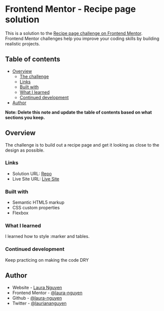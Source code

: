# Frontend Mentor - Recipe page solution

This is a solution to the [Recipe page challenge on Frontend Mentor](https://www.frontendmentor.io/challenges/recipe-page-KiTsR8QQKm). Frontend Mentor challenges help you improve your coding skills by building realistic projects.

## Table of contents

- [Overview](#overview)
  - [The challenge](#the-challenge)
  - [Links](#links)
  - [Built with](#built-with)
  - [What I learned](#what-i-learned)
  - [Continued development](#continued-development)
- [Author](#author)

**Note: Delete this note and update the table of contents based on what sections you keep.**

## Overview

The challenge is to build out a recipe page and get it looking as close to the design as possible.

### Links

- Solution URL: [Repo](https://github.com/laura-nguyen/recipe-page)
- Live Site URL: [Live Site](https://laura-nguyen.github.io/recipe-page/)

### Built with

- Semantic HTML5 markup
- CSS custom properties
- Flexbox

### What I learned

I learned how to style :marker and tables.

### Continued development

Keep practicing on making the code DRY

## Author

- Website - [Laura Nguyen](https://www.your-site.com)
- Frontend Mentor - [@laura-nguyen](https://www.frontendmentor.io/profile/laura-nguyen)
- Github - [@laura-nguyen](https://www.github.com/laura-nguyen)
- Twitter - [@lauriananguyen](https://www.twitter.com/lauriananguyen)
